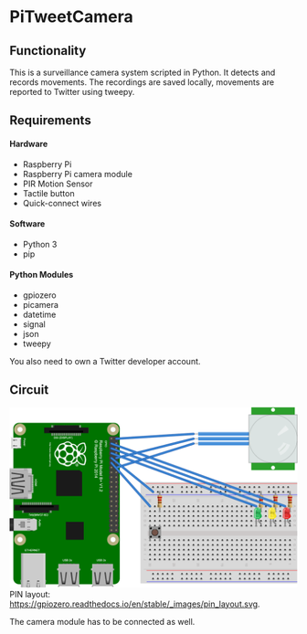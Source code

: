 # PiTweetCamera
## Functionality
This is a surveillance camera system scripted in Python. It detects and records movements. The recordings are saved locally, movements are reported to Twitter using tweepy.
## Requirements
#### Hardware
* Raspberry Pi
* Raspberry Pi camera module
* PIR Motion Sensor
* Tactile button
* Quick-connect wires
#### Software
* Python 3
* pip
#### Python Modules
* gpiozero
* picamera
* datetime
* signal
* json
* tweepy

You also need to own a Twitter developer account.

## Circuit
![Circuit](/Circuit.png "Circuit")
PIN layout: https://gpiozero.readthedocs.io/en/stable/_images/pin_layout.svg.

The camera module has to be connected as well.
